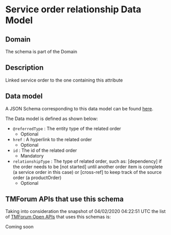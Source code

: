 # Service order relationship Data Model

## Domain

The  schema is part of the  Domain

## Description

Linked service order to the one containing this attribute

## Data model

A JSON Schema corresponding to this data model can be found
[here](https://github.com/tmforum-rand/schemas/blob/candidates/Service/ServiceOrderRelationship.schema.json).

The Data model is defined as shown below:
- `@referredType` : The entity type of the related order
  - Optional
- `href` : A hyperlink to the related order
  - Optional
- `id` : The id of the related order
  - Mandatory
- `relationshipType` : The type of related order, such as: [dependency] if the order needs to be [not started] until another order item is complete (a service order in this case) or [cross-ref] to keep track of the source order (a productOrder)
  - Optional




## TMForum APIs that use this schema

Taking into consideration the snapshot of 04/02/2020 04:22:51 UTC the list of [TMForum Open APIs](https://www.tmforum.org/open-apis/) that uses this schemas is:

Coming soon